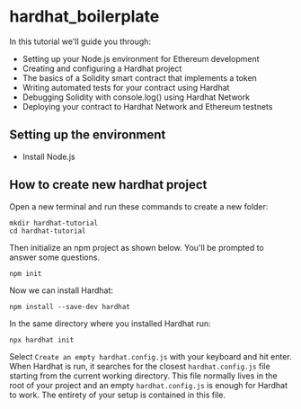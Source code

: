 # hardhat_boilerplate

In this tutorial we'll guide you through:

- Setting up your Node.js environment for Ethereum development
- Creating and configuring a Hardhat project
- The basics of a Solidity smart contract that implements a token
- Writing automated tests for your contract using Hardhat
- Debugging Solidity with console.log() using Hardhat Network
- Deploying your contract to Hardhat Network and Ethereum testnets

## Setting up the environment

- Install Node.js

## How to create new hardhat project

Open a new terminal and run these commands to create a new folder:

```
mkdir hardhat-tutorial
cd hardhat-tutorial
```

Then initialize an npm project as shown below. You'll be prompted to answer some questions.

```
npm init
```

Now we can install Hardhat:

```
npm install --save-dev hardhat
```

In the same directory where you installed Hardhat run:

```
npx hardhat init
```

Select `Create an empty hardhat.config.js` with your keyboard and hit enter.  
When Hardhat is run, it searches for the closest `hardhat.config.js` file starting from the current working directory. This file normally lives in the root of your project and an empty `hardhat.config.js` is enough for Hardhat to work. The entirety of your setup is contained in this file.
